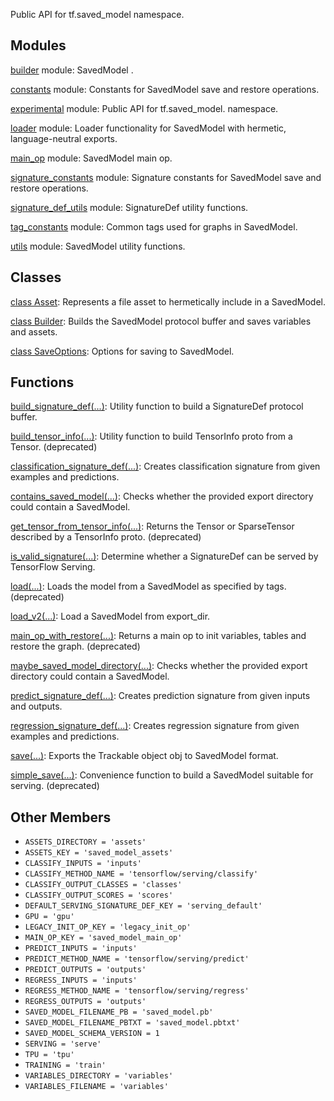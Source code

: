 
Public API for tf.saved_model namespace.
## Modules
[builder](https://www.tensorflow.org/api_docs/python/tf/compat/v1/saved_model/builder) module: SavedModel .

[constants](https://www.tensorflow.org/api_docs/python/tf/compat/v1/saved_model/constants) module: Constants for SavedModel save and restore operations.

[experimental](https://www.tensorflow.org/api_docs/python/tf/compat/v1/saved_model/experimental) module: Public API for tf.saved_model. namespace.

[loader](https://www.tensorflow.org/api_docs/python/tf/compat/v1/saved_model/loader) module: Loader functionality for SavedModel with hermetic, language-neutral exports.

[main_op](https://www.tensorflow.org/api_docs/python/tf/compat/v1/saved_model/main_op) module: SavedModel main op.

[signature_constants](https://www.tensorflow.org/api_docs/python/tf/compat/v1/saved_model/signature_constants) module: Signature constants for SavedModel save and restore operations.

[signature_def_utils](https://www.tensorflow.org/api_docs/python/tf/compat/v1/saved_model/signature_def_utils) module: SignatureDef utility functions.

[tag_constants](https://www.tensorflow.org/api_docs/python/tf/compat/v1/saved_model/tag_constants) module: Common tags used for graphs in SavedModel.

[utils](https://www.tensorflow.org/api_docs/python/tf/compat/v1/saved_model/utils) module: SavedModel utility functions.

## Classes
[class Asset](https://www.tensorflow.org/api_docs/python/tf/saved_model/Asset): Represents a file asset to hermetically include in a SavedModel.

[class Builder](https://www.tensorflow.org/api_docs/python/tf/compat/v1/saved_model/Builder): Builds the SavedModel protocol buffer and saves variables and assets.

[class SaveOptions](https://www.tensorflow.org/api_docs/python/tf/saved_model/SaveOptions): Options for saving to SavedModel.

## Functions
[build_signature_def(...)](https://www.tensorflow.org/api_docs/python/tf/compat/v1/saved_model/build_signature_def): Utility function to build a SignatureDef protocol buffer.

[build_tensor_info(...)](https://www.tensorflow.org/api_docs/python/tf/compat/v1/saved_model/build_tensor_info): Utility function to build TensorInfo proto from a Tensor. (deprecated)

[classification_signature_def(...)](https://www.tensorflow.org/api_docs/python/tf/compat/v1/saved_model/classification_signature_def): Creates classification signature from given examples and predictions.

[contains_saved_model(...)](https://www.tensorflow.org/api_docs/python/tf/compat/v1/saved_model/contains_saved_model): Checks whether the provided export directory could contain a SavedModel.

[get_tensor_from_tensor_info(...)](https://www.tensorflow.org/api_docs/python/tf/compat/v1/saved_model/get_tensor_from_tensor_info): Returns the Tensor or SparseTensor described by a TensorInfo proto. (deprecated)

[is_valid_signature(...)](https://www.tensorflow.org/api_docs/python/tf/compat/v1/saved_model/is_valid_signature): Determine whether a SignatureDef can be served by TensorFlow Serving.

[load(...)](https://www.tensorflow.org/api_docs/python/tf/compat/v1/saved_model/load): Loads the model from a SavedModel as specified by tags. (deprecated)

[load_v2(...)](https://www.tensorflow.org/api_docs/python/tf/saved_model/load): Load a SavedModel from export_dir.

[main_op_with_restore(...)](https://www.tensorflow.org/api_docs/python/tf/compat/v1/saved_model/main_op_with_restore): Returns a main op to init variables, tables and restore the graph. (deprecated)

[maybe_saved_model_directory(...)](https://www.tensorflow.org/api_docs/python/tf/compat/v1/saved_model/contains_saved_model): Checks whether the provided export directory could contain a SavedModel.

[predict_signature_def(...)](https://www.tensorflow.org/api_docs/python/tf/compat/v1/saved_model/predict_signature_def): Creates prediction signature from given inputs and outputs.

[regression_signature_def(...)](https://www.tensorflow.org/api_docs/python/tf/compat/v1/saved_model/regression_signature_def): Creates regression signature from given examples and predictions.

[save(...)](https://www.tensorflow.org/api_docs/python/tf/saved_model/save): Exports the Trackable object obj to SavedModel format.

[simple_save(...)](https://www.tensorflow.org/api_docs/python/tf/compat/v1/saved_model/simple_save): Convenience function to build a SavedModel suitable for serving. (deprecated)

## Other Members
- `ASSETS_DIRECTORY = 'assets'`
- `ASSETS_KEY = 'saved_model_assets'`
- `CLASSIFY_INPUTS = 'inputs'`
- `CLASSIFY_METHOD_NAME = 'tensorflow/serving/classify'`
- `CLASSIFY_OUTPUT_CLASSES = 'classes'`
- `CLASSIFY_OUTPUT_SCORES = 'scores'`
- `DEFAULT_SERVING_SIGNATURE_DEF_KEY = 'serving_default'`
- `GPU = 'gpu'`
- `LEGACY_INIT_OP_KEY = 'legacy_init_op'`
- `MAIN_OP_KEY = 'saved_model_main_op'`
- `PREDICT_INPUTS = 'inputs'`
- `PREDICT_METHOD_NAME = 'tensorflow/serving/predict'`
- `PREDICT_OUTPUTS = 'outputs'`
- `REGRESS_INPUTS = 'inputs'`
- `REGRESS_METHOD_NAME = 'tensorflow/serving/regress'`
- `REGRESS_OUTPUTS = 'outputs'`
- `SAVED_MODEL_FILENAME_PB = 'saved_model.pb'`
- `SAVED_MODEL_FILENAME_PBTXT = 'saved_model.pbtxt'`
- `SAVED_MODEL_SCHEMA_VERSION = 1`
- `SERVING = 'serve'`
- `TPU = 'tpu'`
- `TRAINING = 'train'`
- `VARIABLES_DIRECTORY = 'variables'`
- `VARIABLES_FILENAME = 'variables'`
